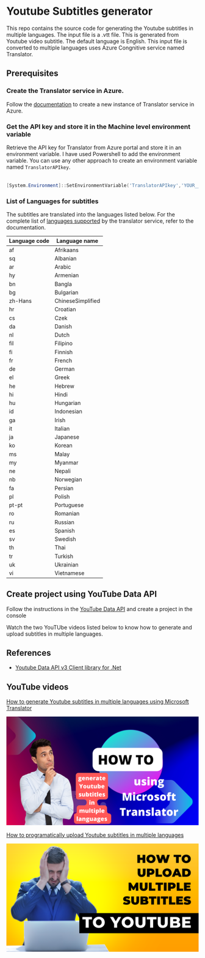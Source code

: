 # Youtube Subtitles generator

This repo contains the source code for generating the Youtube subtitles in multiple languages. The input file is a .vtt file. This is generated from Youtube video subtitle.
The default language is English. This input file is converted to multiple languages uses Azure Congnitive service named Translator.

## Prerequisites

### Create the Translator service in Azure.
Follow the [documentation](https://docs.microsoft.com/en-ca/azure/cognitive-services/translator/quickstart-translator) to create a new instance of Translator service in Azure.

### Get the API key and store it in the Machine level environment variable
Retrieve the API key for Translator from Azure portal and store it in an environment variable.
I have used Powershell to add the environment variable. You can use any other approach to create an environment variable named `TranslatorAPIkey`.

```Powershell

[System.Environment]::SetEnvironmentVariable('TranslatorAPIkey','YOUR__API__KEY', 'Machine')

```

### List of Languages for subtitles

The subtitles are translated into the languages listed below.
For the complete list of [languages supported](https://docs.microsoft.com/en-ca/azure/cognitive-services/translator/language-support) by the translator service, refer to the documentation.

| Language code | Language name |
| ---           | ---           |
| af            | Afrikaans     |
| sq            | Albanian      |
| ar            | Arabic        |
| hy            | Armenian      |
| bn            | Bangla        |
| bg            | Bulgarian     |
| zh-Hans       | ChineseSimplified |
| hr            | Croatian      |
| cs            | Czek          |
| da            | Danish        |
| nl            | Dutch         |
| fil           | Filipino      |
| fi            | Finnish       |
| fr            | French        |
| de            | German        |
| el            | Greek         |
| he            | Hebrew        |
| hi            | Hindi         |
| hu            | Hungarian     |
| id            | Indonesian    |
| ga            | Irish         |
| it            | Italian       |
| ja            | Japanese      |
| ko            | Korean        |
| ms            | Malay         |
| my            | Myanmar       |
| ne            | Nepali        |
| nb            | Norwegian     |
| fa            | Persian       |
| pl            | Polish        |
| pt-pt         | Portuguese    |
| ro            | Romanian      |
| ru            | Russian       |
| es            | Spanish       |
| sv            | Swedish       |
| th            | Thai          |
| tr            | Turkish       |
| uk            | Ukrainian     |
| vi            | Vietnamese    |

## Create project using YouTube Data API
Follow the instructions in the [YouTube Data API](https://developers.google.com/youtube/v3/getting-started) and create a project in the console

Watch the two YouTUbe videos listed below to know how to generate and upload subtitles in multiple languages.

## References

- [Youtube Data API v3 Client library for .Net](https://developers.google.com/api-client-library/dotnet/apis/youtube/v3)

## YouTube videos

[How to generate Youtube subtitles in multiple languages using Microsoft Translator](https://youtu.be/LJadZFQiHCI)

[![How to generate Youtube subtitles in multiple languages using Microsoft Translator](/images/generate-Youtube-Subtitles.png)](https://youtu.be/LJadZFQiHCI)

[How to programatically upload Youtube subtitles in multiple languages](https://youtu.be/aJPMFAIsApY)

[![How to programatically upload Youtube subtitles in multiple languages](/images/upload-multiple-subtitle.png)](https://youtu.be/aJPMFAIsApY)
